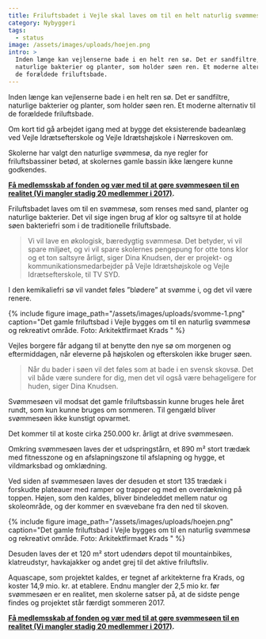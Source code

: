 ```yaml
---
title: Friluftsbadet i Vejle skal laves om til en helt naturlig svømmesø
category: Nybyggeri
tags:
  - status
image: /assets/images/uploads/hoejen.png
intro: >
  Inden længe kan vejlenserne bade i en helt ren sø. Det er sandfiltre,
  naturlige bakterier og planter, som holder søen ren. Et moderne alternativ til
  de forældede friluftsbade.
---
```

Inden længe kan vejlenserne bade i en helt ren sø. Det er sandfiltre, naturlige bakterier og planter, som holder søen ren. Et moderne alternativ til de forældede friluftsbade.

Om kort tid gå arbejdet igang med at bygge det eksisterende badeanlæg ved Vejle Idrætsefterskole og Vejle Idrætshøjskole i Nørreskoven om.

Skolerne har valgt den naturlige svømmesø, da nye regler for friluftsbassiner betød, at skolernes gamle bassin ikke længere kunne godkendes.

**[Få medlemsskab af fonden og vær med til at gøre svømmesøen til en realitet (Vi mangler stadig 20 medlemmer i 2017)](/medlemsskab/).**

Friluftsbadet laves om til en svømmesø, som renses med sand, planter og naturlige bakterier. Det vil sige ingen brug af klor og saltsyre til at holde søen bakteriefri som i de traditionelle friluftsbade.

> Vi vil lave en økologisk, bæredygtig svømmesø. Det betyder, vi vil spare miljøet, og vi vil spare skolernes pengepung for otte tons klor og et ton saltsyre årligt, siger Dina Knudsen, der er projekt- og kommunikationsmedarbejder på Vejle Idrætshøjskole og Vejle Idrætsefterskole, til TV SYD.

I den kemikaliefri sø vil vandet føles ”blødere” at svømme i, og det vil være renere.

{% include figure image_path="/assets/images/uploads/svomme-1.png" caption="Det gamle friluftsbad i Vejle bygges om til en naturlig svømmesø og rekreativt område. Foto: Arkitektfirmaet Krads" %}

Vejles borgere får adgang til at benytte den nye sø om morgenen og eftermiddagen, når eleverne på højskolen og efterskolen ikke bruger søen.

> Når du bader i søen vil det føles som at bade i en svensk skovsø. Det vil både være sundere for dig, men det vil også være behageligere for huden, siger Dina Knudsen.

Svømmesøen vil modsat det gamle friluftsbassin kunne bruges hele året rundt, som kun kunne bruges om sommeren.  Til gengæld bliver svømmesøen ikke kunstigt opvarmet.

Det kommer til at koste cirka 250.000 kr. årligt at drive svømmesøen.

Omkring svømmesøen laves der et udspringstårn, et 890 m² stort trædæk med fitnesszone og en afslapningszone til afslapning og hygge, et vildmarksbad og omklædning.

Ved siden af svømmesøen laves der desuden et stort 135 trædæk i forskudte plateauer med ramper og trapper og med en overdækning på toppen. Højen, som den kaldes, bliver bindeleddet mellem natur og skoleområde, og der kommer en svævebane fra den ned til skoven.

{% include figure image_path="/assets/images/uploads/hoejen.png" caption="Det gamle friluftsbad i Vejle bygges om til en naturlig svømmesø og rekreativt område. Foto: Arkitektfirmaet Krads" %}

Desuden laves der et 120 m² stort udendørs depot til mountainbikes, klatreudstyr, havkajakker og andet grej til det aktive friluftsliv.

Aquascape, som projektet kaldes, er tegnet af arkitekterne fra Krads, og koster 14,9 mio. kr. at etablere. Endnu mangler der 2,5 mio kr. før svømmesøen er en realitet, men skolerne satser på, at de sidste penge findes og projektet står færdigt sommeren 2017.

**[Få medlemsskab af fonden og vær med til at gøre svømmesøen til en realitet (Vi mangler stadig 20 medlemmer i 2017)](/medlemsskab/).**
